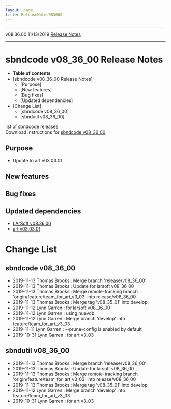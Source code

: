 ```yaml
---
layout: page
title: ReleaseNotes083600
---
```


  ----------- ------------ -- -- ------------------------------------------------------
  v08.36.00   11/13/2019         [Release Notes](ReleaseNotes083600.html)
  ----------- ------------ -- -- ------------------------------------------------------



sbndcode v08\_36\_00 Release Notes
======================================================================================

-   **Table of contents**
-   [sbndcode v08\_36\_00 Release
    Notes]
    -   [Purpose]
    -   [New features]
    -   [Bug fixes]
    -   [Updated dependencies]
-   [Change List]
    -   [sbndcode v08\_36\_00]
    -   [sbndutil v08\_36\_00]

[list of sbndcode
releases](List_of_SBND_code_releases.html)\
Download instructions for [sbndcode
v08\_36\_00](http://scisoft.fnal.gov/scisoft/bundles/sbnd/v08_36_00/sbndcode-v08_36_00.html)



Purpose
----------------------------------

-   Update to art v03.03.01



New features
--------------------------------------------



Bug fixes
--------------------------------------



Updated dependencies
------------------------------------------------------------

-   [LArSoft
    v08.36.00](https://cdcvs.fnal.gov/redmine/projects/larsoft/wiki/ReleaseNotes083600)
-   [art
    v03.03.01](https://cdcvs.fnal.gov/redmine/projects/art/wiki/Series_303)



Change List
==========================================



sbndcode v08\_36\_00
----------------------------------------------------------

-   2019-11-13 Thomas Brooks : Merge branch \'release/v08\_36\_00\'
-   2019-11-13 Thomas Brooks : Update for larsoft v08\_36\_00
-   2019-11-13 Thomas Brooks : Merge remote-tracking branch
    \'origin/feature/team\_for\_art\_v3\_03\' into release/v08\_36\_00
-   2019-11-13 Thomas Brooks : Merge tag \'v08\_35\_01\' into develop
-   2019-11-12 Lynn Garren : for larsoft v08\_36\_00
-   2019-11-12 Lynn Garren : using nuevdb
-   2019-11-12 Lynn Garren : Merge branch \'develop\' into
    feature/team\_for\_art\_v3\_03
-   2019-11-11 Lynn Garren : \--prune-config is enabled by default
-   2019-10-31 Lynn Garren : for art v3\_03



sbndutil v08\_36\_00
----------------------------------------------------------

-   2019-11-13 Thomas Brooks : Merge branch \'release/v08\_36\_00\'
-   2019-11-13 Thomas Brooks : Update for larsoft v08\_36\_00
-   2019-11-13 Thomas Brooks : Merge remote-tracking branch
    \'origin/feature/team\_for\_art\_v3\_03\' into release/v08\_36\_00
-   2019-11-13 Thomas Brooks : Merge tag \'v08\_35\_01\' into develop
-   2019-11-12 Lynn Garren : Merge branch \'develop\' into
    feature/team\_for\_art\_v3\_03
-   2019-10-31 Lynn Garren : for art v3\_03
